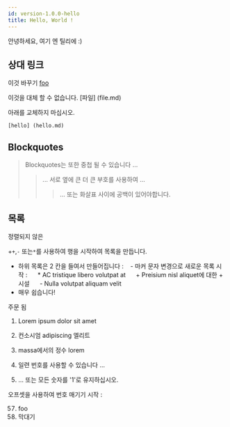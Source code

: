 ```yaml
---
id: version-1.0.0-hello
title: Hello, World !
---
```


안녕하세요, 여기 엔 틸리에 :)

## 상대 링크

이것 바꾸기
[foo](foo/bar.md)

이것을 대체 할 수 없습니다.
[파일] (file.md)

아래를 교체하지 마십시오.

```
[hello] (hello.md)
```

## Blockquotes

> Blockquotes는 또한 중첩 될 수 있습니다 ...
>> ... 서로 옆에 큰 더 큰 부호를 사용하여 ...
>>> ... 또는 화살표 사이에 공백이 있어야합니다.


## 목록

정렬되지 않은

+`+`,`-` 또는`*`를 사용하여 행을 시작하여 목록을 만듭니다.
+ 하위 목록은 2 칸을 들여서 만들어집니다 :
   - 마커 문자 변경으로 새로운 목록 시작 :
     * AC tristique libero volutpat at
     + Preisium nisl aliquet에 대한 + 시설
     - Nulla volutpat aliquam velit
+ 매우 쉽습니다!

주문 됨

1. Lorem ipsum dolor sit amet
2. 컨소시엄 adipiscing 엘리트
3. massa에서의 정수 lorem


1. 일련 번호를 사용할 수 있습니다 ...
1. ... 또는 모든 숫자를 '1'로 유지하십시오.

오프셋을 사용하여 번호 매기기 시작 :

57. foo
1. 막대기